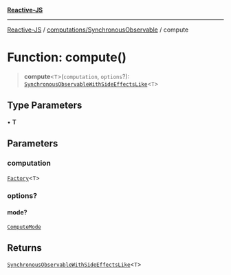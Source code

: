 [**Reactive-JS**](../../../README.md)

***

[Reactive-JS](../../../README.md) / [computations/SynchronousObservable](../README.md) / compute

# Function: compute()

> **compute**\<`T`\>(`computation`, `options`?): [`SynchronousObservableWithSideEffectsLike`](../../interfaces/SynchronousObservableWithSideEffectsLike.md)\<`T`\>

## Type Parameters

• **T**

## Parameters

### computation

[`Factory`](../../../functions/type-aliases/Factory.md)\<`T`\>

### options?

#### mode?

[`ComputeMode`](../type-aliases/ComputeMode.md)

## Returns

[`SynchronousObservableWithSideEffectsLike`](../../interfaces/SynchronousObservableWithSideEffectsLike.md)\<`T`\>
